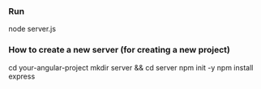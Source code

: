 ### Run

node server.js

### How to create a new server (for creating a new project)

cd your-angular-project
mkdir server && cd server
npm init -y
npm install express
